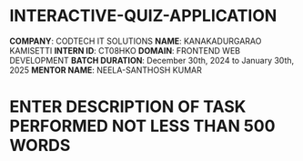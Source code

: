 # INTERACTIVE-QUIZ-APPLICATION
**COMPANY**: CODTECH IT SOLUTIONS
**NAME**: KANAKADURGARAO KAMISETTI
**INTERN ID**: CT08HKO
**DOMAIN**: FRONTEND WEB DEVELOPMENT 
**BATCH DURATION**: December 30th, 2024 to January 30th, 2025
**MENTOR NAME**: NEELA-SANTHOSH KUMAR
# ENTER DESCRIPTION OF TASK PERFORMED NOT LESS THAN 500 WORDS
